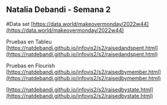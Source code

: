 ## Natalia Debandi - Semana 2

#Data set
[https://data.world/makeovermonday/2022w44](https://data.world/makeovermonday/2022w44)

Pruebas en Tableu
[https://natdebandi.github.io/infovis2/s2/raisedandspent.html](https://natdebandi.github.io/infovis2/s2/raisedandspent.html)

Pruebas en Flourish
[https://natdebandi.github.io/infovis2/s2/raisedbymember.html](https://natdebandi.github.io/infovis2/s2/raisedbymember.html)

[https://natdebandi.github.io/infovis2/s2/raisedbystate.html](https://natdebandi.github.io/infovis2/s2/raisedbystate.html)